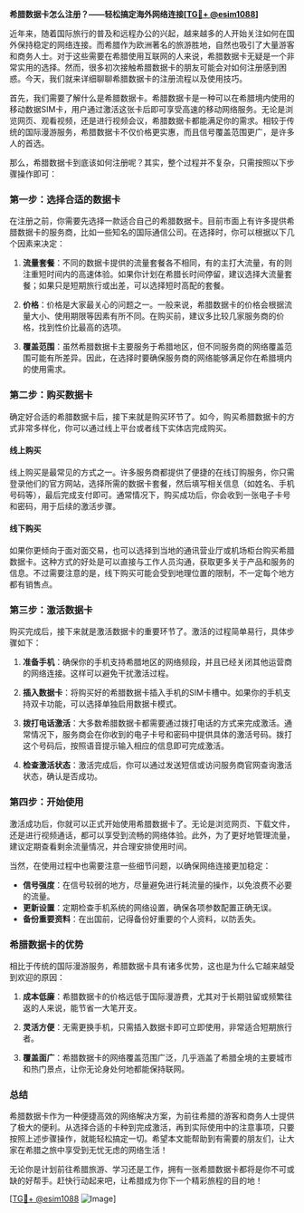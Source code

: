 **希腊数据卡怎么注册？——轻松搞定海外网络连接[[TG💪+ @esim1088](https://t.me/s/esim1088)]**

近年来，随着国际旅行的普及和远程办公的兴起，越来越多的人开始关注如何在国外保持稳定的网络连接。而希腊作为欧洲著名的旅游胜地，自然也吸引了大量游客和商务人士。对于这些需要在希腊使用互联网的人来说，希腊数据卡无疑是一个非常实用的选择。然而，很多初次接触希腊数据卡的朋友可能会对如何注册感到困惑。今天，我们就来详细聊聊希腊数据卡的注册流程以及使用技巧。

首先，我们需要了解什么是希腊数据卡。希腊数据卡是一种可以在希腊境内使用的移动数据SIM卡，用户通过激活这张卡后即可享受高速的移动网络服务。无论是浏览网页、观看视频，还是进行视频会议，希腊数据卡都能满足你的需求。相较于传统的国际漫游服务，希腊数据卡不仅价格更实惠，而且信号覆盖范围更广，是许多人的首选。

那么，希腊数据卡到底该如何注册呢？其实，整个过程并不复杂，只需按照以下步骤操作即可：

### 第一步：选择合适的数据卡

在注册之前，你需要先选择一款适合自己的希腊数据卡。目前市面上有许多提供希腊数据卡的服务商，比如一些知名的国际通信公司。在选择时，你可以根据以下几个因素来决定：

1. **流量套餐**：不同的数据卡提供的流量套餐各不相同，有的主打大流量，有的则注重短时间内的高速体验。如果你计划在希腊长时间停留，建议选择大流量套餐；如果只是短期旅行或出差，可以选择短时高配的套餐。
   
2. **价格**：价格是大家最关心的问题之一。一般来说，希腊数据卡的价格会根据流量大小、使用期限等因素有所不同。在购买前，建议多比较几家服务商的价格，找到性价比最高的选项。

3. **覆盖范围**：虽然希腊数据卡主要服务于希腊地区，但不同服务商的网络覆盖范围可能有所差异。因此，在选择时要确保服务商的网络能够满足你在希腊境内的使用需求。

### 第二步：购买数据卡

确定好合适的希腊数据卡后，接下来就是购买环节了。如今，购买希腊数据卡的方式非常多样化，你可以通过线上平台或者线下实体店完成购买。

#### 线上购买

线上购买是最常见的方式之一。许多服务商都提供了便捷的在线订购服务，你只需登录他们的官方网站，选择所需的数据卡套餐，然后填写相关信息（如姓名、手机号码等），最后完成支付即可。通常情况下，购买成功后，你会收到一张电子卡号和密码，用于后续的激活步骤。

#### 线下购买

如果你更倾向于面对面交易，也可以选择到当地的通讯营业厅或机场柜台购买希腊数据卡。这种方式的好处是可以直接与工作人员沟通，获取更多关于产品和服务的信息。不过需要注意的是，线下购买可能会受到地理位置的限制，不一定每个地方都有销售点。

### 第三步：激活数据卡

购买完成后，接下来就是激活数据卡的重要环节了。激活的过程简单易行，具体步骤如下：

1. **准备手机**：确保你的手机支持希腊地区的网络频段，并且已经关闭其他运营商的网络连接。这样可以避免干扰激活过程。

2. **插入数据卡**：将购买好的希腊数据卡插入手机的SIM卡槽中。如果你的手机支持双卡功能，可以选择单独启用数据卡模式。

3. **拨打电话激活**：大多数希腊数据卡都需要通过拨打电话的方式来完成激活。通常情况下，服务商会在你收到的电子卡号和密码中提供具体的激活号码。拨打这个号码后，按照语音提示输入相应的信息即可完成激活。

4. **检查激活状态**：激活完成后，你可以通过发送短信或访问服务商官网查询激活状态，确认是否成功。

### 第四步：开始使用

激活成功后，你就可以正式开始使用希腊数据卡了。无论是浏览网页、下载文件，还是进行视频通话，都可以享受到流畅的网络体验。此外，为了更好地管理流量，建议定期查看剩余流量情况，并合理安排使用时间。

当然，在使用过程中也需要注意一些细节问题，以确保网络连接更加稳定：

- **信号强度**：在信号较弱的地方，尽量避免进行耗流量的操作，以免浪费不必要的流量。
- **更新设置**：定期检查手机系统的网络设置，确保各项参数配置正确无误。
- **备份重要资料**：在出国前，记得备份好重要的个人资料，以防丢失。

### 希腊数据卡的优势

相比于传统的国际漫游服务，希腊数据卡具有诸多优势，这也是为什么它越来越受到欢迎的原因：

1. **成本低廉**：希腊数据卡的价格远低于国际漫游费，尤其对于长期驻留或频繁往返的人来说，能节省一大笔开支。
   
2. **灵活方便**：无需更换手机，只需插入数据卡即可立即使用，非常适合短期旅行者。

3. **覆盖面广**：希腊数据卡的网络覆盖范围广泛，几乎涵盖了希腊全境的主要城市和热门景点，让你无论身处何地都能保持联网。

### 总结

希腊数据卡作为一种便捷高效的网络解决方案，为前往希腊的游客和商务人士提供了极大的便利。从选择合适的卡种到完成激活，再到实际使用中的注意事项，只要按照上述步骤操作，就能轻松搞定一切。希望本文能帮助到有需要的朋友们，让大家在希腊之旅中享受到无忧无虑的网络生活！

无论你是计划前往希腊旅游、学习还是工作，拥有一张希腊数据卡都将是你不可或缺的好帮手。赶快行动起来吧，让希腊成为你下一个精彩旅程的目的地！

[[TG💪+ @esim1088](https://t.me/s/esim1088) ![Image](https://i.postimg.cc/4NQfJmqS/Snipaste-2025-05-13-00-14-12.png)]